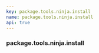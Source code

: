 ```yaml
---
key: package.tools.ninja.install
name: package.tools.ninja.install
api: true
---
```


### package.tools.ninja.install
